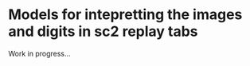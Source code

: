 Models for intepretting the images and digits in sc2 replay tabs
======================================================================
Work in progress...